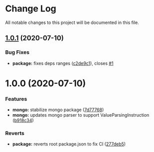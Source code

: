 # Change Log

All notable changes to this project will be documented in this file.

## [1.0.1](https://github.com/stalniy/ucast/compare/@ucast/js@1.0.0...@ucast/js@1.0.1) (2020-07-10)


### Bug Fixes

* **package:** fixes deps ranges ([c2de9c1](https://github.com/stalniy/ucast/commit/c2de9c1b2d6ad85050f4eeb2635c6cb377200013)), closes [#1](https://github.com/stalniy/ucast/issues/1)

# 1.0.0 (2020-07-10)


### Features

* **mongo:** stabilize mongo package ([7d77768](https://github.com/stalniy/ucast/commit/7d7776874be3050026b53ee3b61c3361a89d1b21))
* **mongo:** updates mongo parser to support ValueParsingInstruction ([b918c34](https://github.com/stalniy/ucast/commit/b918c34224a5b60f3f1aa16197587f279b0e3e3a))


### Reverts

* **package:** reverts root package.json to fix CI ([277deb5](https://github.com/stalniy/ucast/commit/277deb561bc2a74a2c98170608805ded57802d7d))
